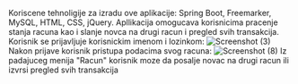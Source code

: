 Koriscene tehnoligije za izradu ove aplikacije: Spring Boot, Freemarker, MySQL, HTML, CSS, jQuery.
Apllikacija omogucava korisnicima pracenje stanja racuna kao i slanje novca na drugi racun i pregled svih transakcija.
Korisnik se prijavljuje korisnickim imenom i lozinkom:
![Screenshot (3)](https://user-images.githubusercontent.com/76007389/223080716-839a498f-b559-477e-8e6f-04b9d5d983f6.png)
Nakon prijave korisnik pristupa podacima svog racuna:
![Screenshot (8)](https://user-images.githubusercontent.com/76007389/223081216-398a22cc-c5ef-435a-bee2-e2810f99e2ce.png)
Iz padajuceg menija "Racun" korisnik moze da posalje novac na drugi racun ili izvrsi pregled svih transakcija

